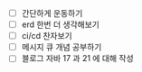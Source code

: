 - [ ] 간단하게 운동하기
- [ ] erd 한번 더 생각해보기
- [ ] ci/cd 찬자보기
- [ ] 메시지 큐 개념 공부하기
- [ ] 블로그 자바 17 과 21 에 대해 작성